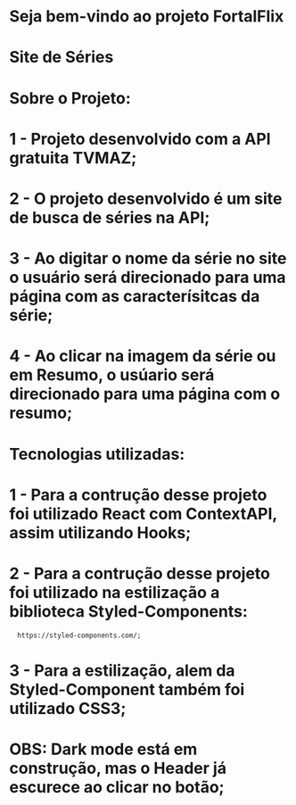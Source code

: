 # Seja bem-vindo ao projeto FortalFlix
# Site de Séries


# Sobre o Projeto:

# 1 - Projeto desenvolvido com a API gratuita TVMAZ;
# 2 - O projeto desenvolvido é um site de busca de séries na API;
# 3 - Ao digitar o nome da série no site o usuário será direcionado para uma página com as caracterísitcas da série;
# 4 - Ao clicar na imagem da série ou em Resumo, o usúario será direcionado para uma página com o resumo;

# Tecnologias utilizadas:
# 1 - Para a contrução desse projeto foi utilizado React com ContextAPI, assim utilizando Hooks;
# 2 - Para a contrução desse projeto foi utilizado na estilização a biblioteca Styled-Components:
      https://styled-components.com/;
# 3 - Para a estilização, alem da Styled-Component também foi utilizado CSS3;


# OBS: Dark mode está em construção, mas o Header já escurece ao clicar no botão;




